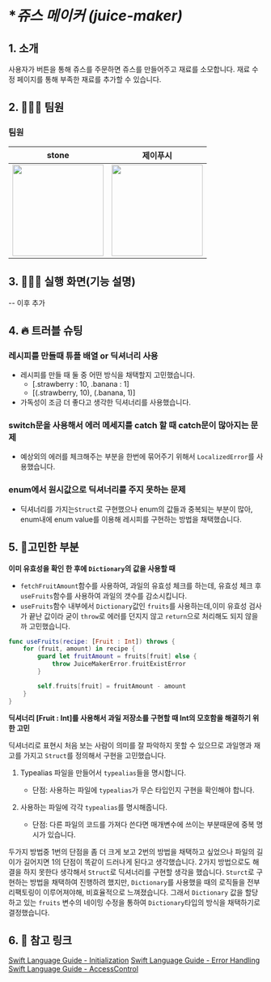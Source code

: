 # **쥬스 메이커 (juice-maker)*


## 1. **소개**

사용자가 버튼을 통해 쥬스를 주문하면 쥬스를 만들어주고 재료를 소모합니다.
재료 수정 페이지를 통해 부족한 재료를 추가할 수 있습니다.


## 2. **🧑‍🤝‍🧑 팀원**

### 팀원
| **stone** | **제이푸시** |
| ----- | ----- |
| <img width="180px" src="https://avatars.githubusercontent.com/u/74972815?v=4"> | <img width="180px" src="https://i.imgur.com/JqEDLOf.jpg"> |

## 3. 👩🏻‍💻 실행 화면(기능 설명)
-- 이후 추가

## 4. **🔥 트러블 슈팅**

### **레시피를 만들때 튜플 배열 or 딕셔너리 사용**
- 레시피를 만들 때 둘 중 어떤 방식을 채택할지 고민했습니다.
    - [.strawberry : 10, .banana : 1]
    - [(.strawberry, 10), (.banana, 1)]
- 가독성이 조금 더 좋다고 생각한 딕셔너리를 사용했습니다.

### **switch문을 사용해서 에러 메세지를 catch 할 때 catch문이 많아지는 문제**
 - 예상외의 에러를 체크해주는 부분을 한번에 묶어주기 위해서 `LocalizedError`를 사용했습니다.
    

### **enum에서 원시값으로 딕셔너리를 주지 못하는 문제**
- 딕셔너리를 가지는`Struct`로 구현했으나 enum의 값들과 중복되는 부분이 많아, enum내에 enum value를 이용해 레시피를 구현하는 방법을 채택했습니다.

## **5. 🤔고민한 부분**
**이미 유효성을 확인 한 후에 `Dictionary`의 값을 사용할 때**
- `fetchFruitAmount`함수를 사용하여, 과일의 유효성 체크를 하는데, 유효성 체크 후 `useFruits`함수를 사용하여 과일의 갯수를 감소시킵니다.
- `useFruits`함수 내부에서 `Dictionary`값인 `fruits`를 사용하는데,이미 유효성 검사가 끝난 값이라 굳이 `throw`로 에러를 던지지 않고 `return`으로 처리해도 되지 않을까 고민했습니다.
```swift
func useFruits(recipe: [Fruit : Int]) throws {
    for (fruit, amount) in recipe {
        guard let fruitAmount = fruits[fruit] else {
            throw JuiceMakerError.fruitExistError
        }

        self.fruits[fruit] = fruitAmount - amount
    }
}
```

**딕셔너리 [Fruit : Int]를 사용해서 과일 저장소를 구현할 때 Int의 모호함을 해결하기 위한 고민**

딕셔너리로 표현시 처음 보는 사람이 의미를 잘 파악하지 못할 수 있으므로 과일명과 재고를 가지고 `Struct`를 정의해서 구현을 고민했습니다.

1. Typealias 파일을 만들어서 `typealias`들을 명시합니다.
    - 단점: 사용하는 파일에 `typealias`가 무슨 타입인지 구현을 확인해야 합니다.

2. 사용하는 파일에 각각 `typealias`를 명시해줍니다.
    - 단점: 다른 파일의 코드를 가져다 쓴다면 매개변수에 쓰이는 부분때문에 중복 명시가 있습니다.

두가지 방법중 1번의 단점을 좀 더 크게 보고 2번의 방법을 채택하고 싶었으나 파일의 길이가 길어지면 1의 단점이 똑같이 드러나게 된다고 생각했습니다. 2가지 방법으로도 해결을 하지 못한다 생각해서 `Struct`로 딕셔너리를 구현할 생각을 했습니다.
`Sturct`로 구현하는 방법을 채택하여 진행하려 했지만, `Dictionary`를 사용했을 때의 로직들을 전부 리팩토링이 이루어져야해, 비효율적으로 느껴졌습니다. 그래서 `Dictionary` 값을 할당하고 있는 `fruits` 변수의 네이밍 수정을 통하여 `Dictionary`타입의 방식을 채택하기로 결정했습니다.


## 6. **🔗 참고 링크**
[Swift Language Guide - Initialization](https://docs.swift.org/swift-book/LanguageGuide/Initialization.html)
[Swift Language Guide - Error Handling](https://docs.swift.org/swift-book/LanguageGuide/ErrorHandling.html)
[Swift Language Guide - AccessControl](https://docs.swift.org/swift-book/LanguageGuide/AccessControl.html)
